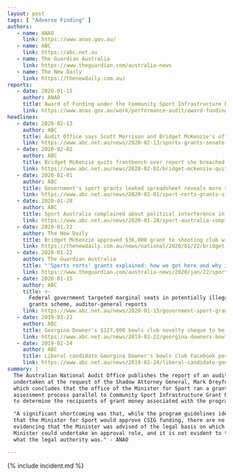 ```yaml
---
layout: post
tags: [ "Adverse Finding" ]
authors:
   - name: ANAO
     link: https://www.anao.gov.au/
   - name: ABC
     link: https://abc.net.au
   - name: The Guardian Australia
     link: https://www.theguardian.com/australia-news
   - name: The New Daily
     link: https://thenewdaily.com.au/
reports:
   - date: 2020-01-15
     author: ANAO
     title: Award of Funding under the Community Sport Infrastructure Program
     link: https://www.anao.gov.au/work/performance-audit/award-funding-under-the-community-sport-infrastructure-program
headlines:
   - date: 2020-02-13
     author: ABC
     title: Audit Office says Scott Morrison and Bridget McKenzie's offices shared partisan colour-coded spreadsheets
     link: https://www.abc.net.au/news/2020-02-13/sports-grants-senate-auditor-general-bridget-mckenzie/11962104
   - date: 2020-02-02
     author: ABC
     title: Bridget McKenzie quits frontbench over report she breached ministerial standards
     link: https://www.abc.net.au/news/2020-02-02/bridget-mckenzie-quits-over-ministerial-standards-breach/11896610
   - date: 2020-02-01
     author: ABC
     title: Government's sport grants leaked spreadsheet reveals more secrets about the scheme
     link: https://www.abc.net.au/news/2020-02-01/sport-rorts-grants-six-secrets-revealed/11910410
   - date: 2020-01-28
     author: ABC
     title: Sport Australia complained about political interference in the Government's sports grants program
     link: https://www.abc.net.au/news/2020-01-28/sport-australia-complained-pre-election-government-grants/11905250
   - date: 2020-01-22
     author: The New Daily
     title: Bridget McKenzie approved $36,000 grant to shooting club without disclosing membership
     link: https://thenewdaily.com.au/news/national/2020/01/22/bridget-mckenzie-shooting-club-sport-grant/
   - date: 2020-01-22
     author: The Guardian Australia
     title: "'Sports rorts' grants explained: how we got here and why it all matters"
     link: https://www.theguardian.com/australia-news/2020/jan/22/sports-rorts-grants-explained-how-we-got-here-and-why-it-all-matters
   - date: 2020-01-15
     author: ABC
     title: >-
       Federal government targeted marginal seats in potentially illegal sports
       grants scheme, auditor-general reports
     link: https://www.abc.net.au/news/2020-01-15/government-sport-grants-targeted-marginal-seats-audit-office/11870292
   - date: 2019-03-22
     author: ABC
     title: Georgina Downer's $127,000 bowls club novelty cheque to be examined by auditor-general
     link: https://www.abc.net.au/news/2019-03-22/georgina-downers-bowls-club-cheque-to-be-investigated/10928020
   - date: 2019-02-24
     author: ABC
     title: Liberal candidate Georgina Downer's bowls club Facebook post referred to auditor-general
     link: https://www.abc.net.au/news/2019-02-24/liberal-candidate-georgina-downer-scrutinised-over-cheque/10844382
summary: |
  The Australian National Audit Office publishes the report of an audit
  undertaken at the request of the Shadow Attorney General, Mark Dreyfus QC MP,
  which concludes that the office of the Minister for Sport ran a grant
  assessment process parallel to Community Sport Infrastructure Grant Program
  to determine the recipients of grant money associated with the program.

  "A significant shortcoming was that, while the program guidelines identified
  that the Minister for Sport would approve CSIG funding, there are no records
  evidencing that the Minister was advised of the legal basis on which the
  Minister could undertake an approval role, and it is not evident to the ANAO
  what the legal authority was." - ANAO

---
```

{% include incident.md %}
